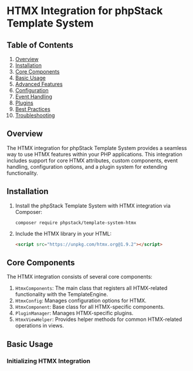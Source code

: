 # HTMX Integration for phpStack Template System

## Table of Contents
1. [Overview](#overview)
2. [Installation](#installation)
3. [Core Components](#core-components)
4. [Basic Usage](#basic-usage)
5. [Advanced Features](#advanced-features)
6. [Configuration](#configuration)
7. [Event Handling](#event-handling)
8. [Plugins](#plugins)
9. [Best Practices](#best-practices)
10. [Troubleshooting](#troubleshooting)

## Overview

The HTMX integration for phpStack Template System provides a seamless way to use HTMX features within your PHP applications. This integration includes support for core HTMX attributes, custom components, event handling, configuration options, and a plugin system for extending functionality.

## Installation

1. Install the phpStack Template System with HTMX integration via Composer:
   ```
   composer require phpstack/template-system-htmx
   ```

2. Include the HTMX library in your HTML:
   ```html
   <script src="https://unpkg.com/htmx.org@1.9.2"></script>
   ```

## Core Components

The HTMX integration consists of several core components:

1. `HtmxComponents`: The main class that registers all HTMX-related functionality with the TemplateEngine.
2. `HtmxConfig`: Manages configuration options for HTMX.
3. `HtmxComponent`: Base class for all HTMX-specific components.
4. `PluginManager`: Manages HTMX-specific plugins.
5. `HtmxViewHelper`: Provides helper methods for common HTMX-related operations in views.

## Basic Usage

### Initializing HTMX Integration
